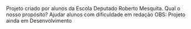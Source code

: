 Projeto criado por alunos da Escola Deputado Roberto Mesquita. Qual o nosso propósito? Ajudar alunos com dificuldade em redação
OBS: Projeto ainda em Desenvolvimento
